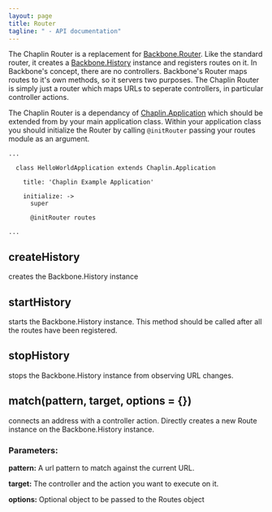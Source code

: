 ```yaml
---
layout: page
title: Router
tagline: " - API documentation"
---
```


The Chaplin Router is a replacement for [Backbone.Router](http://documentcloud.github.com/backbone/#Router).  Like the standard router, it creates a [Backbone.History](http://documentcloud.github.com/backbone/#History) instance and registers routes on it. In Backbone's concept, there are no controllers. Backbone's Router maps routes to it's own methods, so it servers two purposes.  The Chaplin Router is simply just a router which maps URLs to seperate controllers, in particular controller actions.

The Chaplin Router is a dependancy of [Chaplin.Application](./application.html) which should be extended from by your main application class. Within your application class you should initialize the Router by calling `@initRouter` passing your routes module as an argument.

    ...

      class HelloWorldApplication extends Chaplin.Application

        title: 'Chaplin Example Application'

        initialize: ->
          super

          @initRouter routes

    ...

## createHistory

creates the Backbone.History instance

## startHistory

starts the Backbone.History instance.  This method should be called after all the routes have been registered.

## stopHistory

stops the Backbone.History instance from observing URL changes.

## match(pattern, target, options = {})

connects an address with a controller action.  Directly creates a new Route instance on the Backbone.History instance.

### Parameters:

__pattern:__ A url pattern to match against the current URL.

__target:__ The controller and the action you want to execute on it.

__options:__ Optional object to be passed to the Routes object
